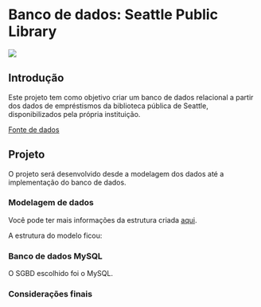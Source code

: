 # Banco de dados: Seattle Public Library
![](https://cdn.vox-cdn.com/thumbor/7LKEMiUgFadKjqsCT7Fb8r_UjUw=/0x0:3456x2304/920x613/filters:focal(1452x876:2004x1428):format(webp)/cdn.vox-cdn.com/uploads/chorus_image/image/60461659/shutterstock_714320911.0.jpg)

## Introdução

Este projeto tem como objetivo criar um banco de dados relacional a partir dos dados de empréstismos da biblioteca pública de Seattle, disponibilizados pela própria instituição.

[Fonte de dados](https://data.seattle.gov/Community/Checkouts-By-Title-Physical-Items-/5src-czff)

## Projeto

O projeto será desenvolvido desde a modelagem dos dados até a implementação do banco de dados.

### Modelagem de dados

Você pode ter mais informações da estrutura criada [aqui](https://github.com/FranciscoFoz/Banco-de-dados-Seattle-Public-Library/tree/main/Modelagem%20de%20dados).

A estrutura do modelo ficou:


### Banco de dados MySQL

O SGBD escolhido foi o MySQL.

### Considerações finais
